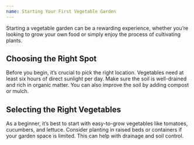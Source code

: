 ```yaml
---
name: Starting Your First Vegetable Garden
---
```


Starting a vegetable garden can be a rewarding experience, whether you’re looking to grow your own food or simply enjoy the process of cultivating plants.  

## Choosing the Right Spot  

Before you begin, it’s crucial to pick the right location. Vegetables need at least six hours of direct sunlight per day. Make sure the soil is well-drained and rich in organic matter. You can also improve the soil by adding compost or mulch. 
 
## Selecting the Right Vegetables  

As a beginner, it’s best to start with easy-to-grow vegetables like tomatoes, cucumbers, and lettuce. Consider planting in raised beds or containers if your garden space is limited. This can help with drainage and soil control.
